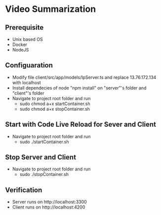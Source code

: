 # Video Summarization

## Prerequisite
- Unix based OS
- Docker
- NodeJS

## Configuaration
- Modify file client/src/app/models/IpServer.ts and replace 13.76.172.134 with localhost
- Install dependecies of node "npm install" on "server"'s folder and "client"'s folder
- Navigate to project root folder and run 
    - sudo chmod a+x startContainer.sh
    - sudo chmod a+x stopContainer.sh

## Start with Code Live Reload for Sever and Client
- Navigate to project root folder and run 
    - sudo ./startContainer.sh

## Stop Server and Client
- Navigate to project root folder and run 
    - sudo ./stopContainer.sh

## Verification
- Server runs on http://localhost:3300
- Client runs on http://localhost:4200